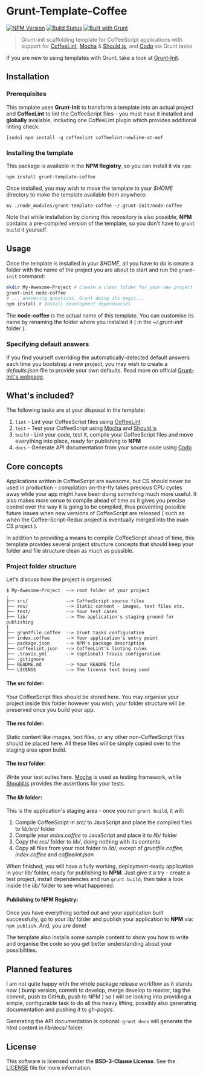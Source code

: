 Grunt-Template-Coffee
=====================
[![NPM Version](badge.fury.io/js/Grunt-Template-Coffee)](https://npmjs.org/package/Grunt-Template-Coffee)
[![Build Status](https://secure.travis-ci.org/Dreamscapes/Grunt-Template-Coffee.png)](http://travis-ci.org/Dreamscapes/Grunt-Template-Coffee)
[![Built with Grunt](https://cdn.gruntjs.com/builtwith.png)](http://gruntjs.com)

> Grunt-init scaffolding template for CoffeeScript applications with support for [CoffeeLint](http://coffeelint.org), [Mocha](http://visionmedia.github.io/mocha) & [Should.js](https://github.com/visionmedia/should.js), and [Codo](https://github.com/coffeedoc/codo) via Grunt tasks

If you are new to using templates with Grunt, take a look at [Grunt-Init](http://gruntjs.com/project-scaffolding).

## Installation

### Prerequisites

This template uses **Grunt-Init** to transform a template into an actual project and **CoffeeLint** to lint the CoffeeScript files - you must have it installed and **globally** available, including one CoffeeLint plugin which provides additional linting check:

`[sudo] npm install -g coffeelint coffeelint-newline-at-eof`

### Installing the template

This package is available in the **NPM Registry**, so you can install it via `npm`:

`npm install grunt-template-coffee`

Once installed, you may wish to move the template to your *$HOME* directory to make the template available from anywhere:

`mv ./node_modules/grunt-template-coffee ~/.grunt-init/node-coffee`

Note that while installation by cloning this repository is also possible, **NPM** contains a pre-compiled version of the template, so you don't have to `grunt build` it yourself.

## Usage

Once the template is installed in your *$HOME*, all you have to do is create a folder with the name of the project you are about to start and run the `grunt-init` command:

```sh
mkdir My-Awesome-Project # Create a clean folder for your new project
grunt-init node-coffee
# ... answering questions, Grunt doing its magic...
npm install # Install development dependencies
```

The **node-coffee** is the actual name of this template. You can customise its name by renaming the folder where you installed it ( in the *~/.grunt-init* folder ).

### Specifying default answers

If you find yourself overriding the automatically-detected default answers each time you bootstrap a new project, you may wish to create a *defaults.json* file to provide your own defaults. Read more on official [Grunt-Init's webpage](http://gruntjs.com/project-scaffolding#specifying-default-prompt-answers).

## What's included?

The following tasks are at your disposal in the template:

1. `lint` - Lint your CoffeeScript files using [CoffeeLint](http://coffeelint.org)
1. `test` - Test your CoffeeScript using [Mocha](http://visionmedia.github.io/mocha) and [Should.js](https://github.com/visionmedia/should.js)
1. `build` - Lint your code, test it, compile your CoffeeScript files and move everything into place, ready for publishing to **NPM**
1. `docs` - Generate API documentation from your source code using [Codo](https://github.com/coffeedoc/codo)

## Core concepts

Applications written in CoffeeScript are awesome, but CS should never be used in production - compilation on-the-fly takes precious CPU cycles away while your app might have been doing something much more useful. It also makes more sense to compile ahead of time as it gives you precise control over the way it is going to be compiled, thus preventing possible future issues when new versions of CoffeeScript are released ( such as when the Coffee-Script-Redux project is eventually merged into the main CS project ).

In addition to providing a means to compile CoffeeScript ahead of time, this template provides several project structure concepts that should keep your folder and file structure clean as much as possible.

### Project folder structure

Let's discuss how the project is organised.

```
$ My-Awesome-Project  --> root folder of your project
.
├── src/              --> CoffeeScript source files
├── res/              --> Static content - images, text files etc.
├── test/             --> Your test cases
├── lib/              --> The application's staging ground for publishing
│
├── gruntfile.coffee  --> Grunt tasks configuration
├── index.coffee      --> Your application's entry point
├── package.json      --> NPM's package description
├── coffeelint.json   --> CoffeeLint's linting rules
├── .travis.yml       --> (optional) Travis configuration
├── .gitignore
├── README.md         --> Your README file
└── LICENSE           --> The license text being used
```

#### The *src* folder:
Your CoffeeScript files should be stored here. You may organise your project inside this folder however you wish; your folder structure will be preserved once you build your app.

#### The *res* folder:
Static content like images, text files, or any other non-CoffeeScript files should be placed here. All these files will be simply copied over to the staging area upon build.

#### The *test* folder:
Write your test suites here. [Mocha](http://visionmedia.github.io/mocha) is used as testing framework, while [Should.js](https://github.com/visionmedia/should.js) provides the assertions for your tests.

#### The *lib* folder:
This is the application's staging area - once you run `grunt build`, it will:

1. Compile CoffeeScript in *src/* to JavaScript and place the compiled files to *lib/src/* folder
1. Compile your *index.coffee* to JavaScript and place it to *lib/* folder
1. Copy the *res/* folder to *lib/*, doing nothing with its contents
1. Copy all files from your root folder to *lib/*, except of *gruntfile.coffee*, *index.coffee* and *coffeelint.json*

When finished, you will have a fully working, deployment-ready application in your *lib/* folder, ready for publishing to **NPM**. Just give it a try - create a test project, install dependencies and run `grunt build`, then take a look inside the *lib/* folder to see what happened.

#### Publishing to **NPM Registry**:
Once you have everything sorted out and your application built successfully, go to your *lib/* folder and publish your application to **NPM** via: `npm publish`. And, you are done!

The template also installs some sample content to show you how to write and organise the code so you get better understanding about your possibilities.

## Planned features

I am not quite happy with the whole package release workflow as it stands now ( bump version, commit to develop, merge develop to master, tag the commit, push to GitHub, push to NPM ) so I will be looking into providing a simple, configurable task to do all this heavy lifting, possibly also generating documentation and pushing it to *gh-pages*.

Generating the API documentation is optional: `grunt docs` will generate the html content in *lib/docs/* folder.

## License

This software is licensed under the **BSD-3-Clause License**. See the [LICENSE](LICENSE) file for more information.

